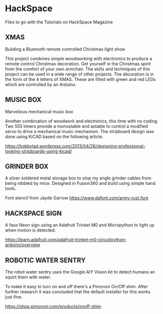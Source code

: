 # HackSpace

Files to go with the Tutorials on HackSpace Magazine

## XMAS

Building a Bluetooth remote controlled Christmas light show

This project combines simple woodworking with electronics to produce a remote control Christmas decoration. Get yourself in the Christmas spirit from the comfort of your own armchair. The skills and techniques of this project can be used in a wide range of other projects.
The decoration is in the form of the 4 letters of XMAS. These are filled with green and red LEDs which are controlled by an Arduino.

## MUSIC BOX

Marvellous mechanical music box

Another combination of woodwork and electronics, this time with no coding. Two 555 timers provide a monostable and astable to control a modified servo to drive a mechanical music mechanism. The stripboard design was done using KiCAD based on the following article.

https://hobbylad.wordpress.com/2013/04/26/designing-professional-looking-stripboards-using-kicad/ 

## GRINDER BOX

A silver soldered metal storage box to stop my angle grinder cables from being nibbled by mice.
Designed in Fusion360 and build using simple hand tools.

Font stencil from Jayde Garrow 
https://www.dafont.com/army-rust.font

## HACKSPACE SIGN

A faux Neon sign using an Adafruit Trinket M0 and Micropython to light up when motion is detected.

https://learn.adafruit.com/adafruit-trinket-m0-circuitpython-arduino/overview

## ROBOTIC WATER SENTRY

The robot water sentry uses the Google AIY Vision kit to detect humans an squirt them with water.

To make it easy to turn on and off there's a Pimoroni On/Off shim. After further research it was concluded that the default installer for this works just fine.

https://shop.pimoroni.com/products/onoff-shim
